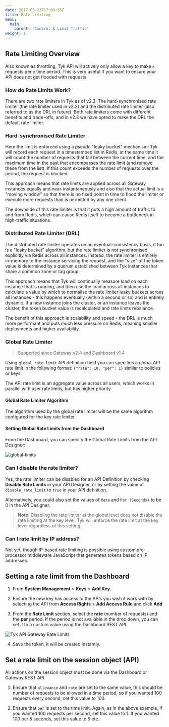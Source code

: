```yaml
---
date: 2017-03-23T17:08:35Z
title: Rate Limiting
menu:
  main:
    parent: "Control & Limit Traffic"
weight: 1 
---
```


## <a name="rate-limiting-overview"></a>Rate Limiting Overview

Also known as throttling, Tyk API will actively only allow a key to make `x` requests per `y` time period. This is very useful if you want to ensure your API does not get flooded with requests.

### How do Rate Limits Work?

There are two rate limiters in Tyk as of v2.3: The hard-synchronised rate limiter (the rate limiter used in v2.2) and the distributed rate limiter (also referred to as the DRL in future). Both rate limiters come with different benefits and trade-offs, and in v2.3 we have opted to make the DRL the default rate limiter.

### Hard-synchronised Rate Limiter

Here the limit is enforced using a pseudo "leaky bucket" mechanism: Tyk will record each request in a timestamped list in Redis, at the same time it will count the number of requests that fall between the current time, and the maximum time in the past that encompasses the rate limit (and remove these from the list). If this count exceeds the number of requests over the period, the request is blocked.

This approach means that rate limits are applied across all Gateway instances equally and near-instantaneously and also that the actual limit is a "moving window" so that there is no fixed point in time to flood the limiter or execute more requests than is permitted by any one client.

The downside of this rate limiter is that it puts a high amount of traffic to and from Redis, which can cause Redis itself to become a bottleneck in high-traffic situations.

### Distributed Rate Limiter (DRL)

The distributed rate limiter operates on an eventual-consistency basis, it too is a "leaky bucket" algorithm, but the rate limiter is not synchronised explicitly via Redis across all instances. Instead, the rate limiter is entirely in-memory to the instance servicing the request, and the "size" of the token value is determined by a quorum established between Tyk instances that share a common zone or tag group.

This approach means that Tyk will continually measure load on each instance that is running, and then use the load across all instances to calculate a value by which to normalise the rate limiter leaky buckets across all instances - this happens eventually (within a second or so) and is entirely dynamic. If a new instance joins the cluster, or an instance leaves the cluster, the token bucket value is recalculated and rate limits rebalance.

The benefit of this approach is scalability and speed - the DRL is much more performant and puts much less pressure on Redis, meaning smaller deployments and higher availability.

### Global Rate Limiter
> Supported since Gateway v2.4 and Dashboard v1.4

Using `global_rate_limit` API definition field you can specifies a global API rate limit in the following format: `{"rate": 10, "per": 1}` similar to policies or keys. 
 
The API rate limit is an aggregate value across all users, which works in parallel with user rate limits, but has higher priority.

#### Global Rate Limiter Algorithm

The algorithm used by the global rate limiter will be the same algorithm configured for the key rate limiter.

#### Setting Global Rate Limits from the Dashboard 
 
From the Dashboard, you can specify the Global Rate Limits from the API Designer: 

![global-limits][2]

### Can I disable the rate limiter?

Yes, the rate limiter can be disabled for an API Definition by checking **Disable Rate Limits** in your API Designer, or by setting the value of `disable_rate_limit` to `true` in your API definition.

Alternatively, you could also set the values of `Rate` and `Per (Seconds)` to be 0 in the API Designer.

> **Note**: Disabling the rate limiter at the global level does not disable the rate limiting at the key level.  Tyk will enforce the rate limit at the key level regardless of this setting.

### Can I rate limit by IP address?

Not yet, though IP-based rate limiting is possible using custom pre-processor middleware JavaScript that generates tokens based on IP addresses.

## <a name="with-dashboard"></a> Setting a rate limit from the Dashboard

1.  From **System Management** > **Keys** > **Add Key**.

2.  Ensure the new key has access to the APIs you wish it work with by selecting the API from **Access Rights** > **Add Access Rule** and click **Add**

3.  From the **Rate Limit** section, select the **rate** (number of requests) and the **per** period. If the period is not available in the drop down, you can set it to a custom value using the Dashboard REST API.
    
![Tyk API Gateway Rate Limits][1]

4.  Save the token, it will be created instantly.

## <a name="rate-limit-using-session-object"></a> Set a rate limit on the session object (API)

All actions on the session object must be done via the Dashboard or Gateway REST API.

1. Ensure that `allowance` and `rate` are set to the same value, this should be number of requests to be allowed in a time period, so if you wanted 100 requests every second, set this value to 100.

2. Ensure that `per` is set to the time limit. Again, as in the above example, if you wanted 100 requests per second, set this value to 1. If you wanted 100 per 5 seconds, set this value to 5 etc.



 [1]: /docs/img/dashboard/system-management/rate_limit_2.5.png
 [2]: /docs/img/dashboard/system-management/global_rate_limit_2.5.png

